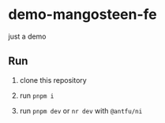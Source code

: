 # demo-mangosteen-fe

just a demo

## Run

1. clone this repository

2. run `pnpm i`

3. run `pnpm dev` 
  or `nr dev` with `@antfu/ni`

